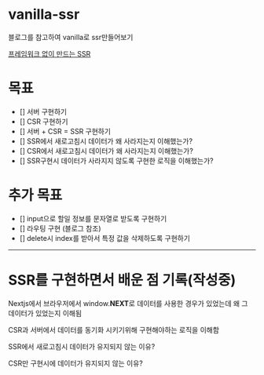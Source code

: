 # vanilla-ssr

블로그를 참고하여 vanilla로 ssr만들어보기

[프레임워크 없이 만드는 SSR](https://junilhwang.github.io/TIL/Javascript/Design/Vanilla-JS-Server-Side-Rendering/)

# 목표

- [] 서버 구현하기
- [] CSR 구현하기
- [] 서버 + CSR = SSR 구현하기
- [] SSR에서 새로고침시 데이터가 왜 사라지는지 이해했는가?
- [] CSR에서 새로고침시 데이터가 왜 사라지는지 이해했는가?
- [] SSR구현시 데이터가 사라지지 않도록 구현한 로직을 이해했는가?

# 추가 목표

- [] input으로 할일 정보를 문자열로 받도록 구현하기
- [] 라우팅 구현 (블로그 참조)
- [] delete시 index를 받아서 특정 값을 삭제하도록 구현하기

---

# SSR를 구현하면서 배운 점 기록(작성중)

Nextjs에서 브라우저에서 window.**NEXT**로 데이터를 사용한 경우가 있었는데 왜 그 데이터가 있었는지 이해됨

CSR과 서버에서 데이터를 동기화 시키기위해 구현해야하는 로직을 이해함

SSR에서 새로고침시 데이터가 유지되지 않는 이유?

CSR만 구현시에 데이터가 유지되지 않는 이유?
